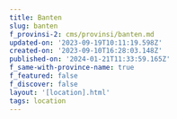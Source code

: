 ```yaml
---
title: Banten
slug: banten
f_provinsi-2: cms/provinsi/banten.md
updated-on: '2023-09-19T10:11:19.598Z'
created-on: '2023-09-10T16:28:03.148Z'
published-on: '2024-01-21T11:33:59.165Z'
f_same-with-province-name: true
f_featured: false
f_discover: false
layout: '[location].html'
tags: location
---
```



